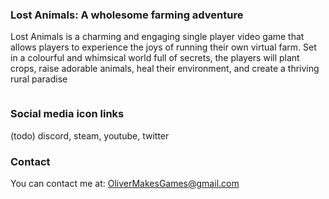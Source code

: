 


### Lost Animals: A wholesome farming adventure

Lost Animals is a charming and engaging single player video game that allows players to experience the joys of running their own virtual farm. Set in a colourful and whimsical world full of secrets, the players will plant crops, raise adorable animals, heal their environment, and create a thriving rural paradise

```
```

### Social media icon links

(todo) discord, steam, youtube, twitter

### Contact

You can contact me at:  OliverMakesGames@gmail.com
